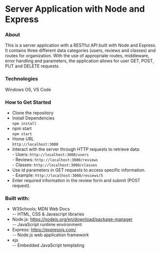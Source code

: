 # Server Application with Node and Express

### About
This is a server application with a RESTful API built with Node and Express. It contains three different data categories (users, reviews and classes) and routes for organization. With the use of appropriate routes, middleware, error handling and parameters, the application allows for user GET, POST, PUT and DELETE requests. 

### Technologies
Windows OS, VS Code

### How to Get Started
* Clone the repository
* Install Dependencies
<br>`npm install`
* npm start
<br>`npm start`
* Home URL
<br>`http://localhost:3000`
* Interact with the server through HTTP requests to retrieve data:
<br>- Users: `http://localhost:3000/users`
<br>- Reviews: `http://localhost:3000/reviews`
<br>- Classes: `http://localhost:3000/classes`
* Use id parameters in GET requests to access specific information.
<br>- Example: `http://localhost:3000/reviews/5`
* Enter required information in the review form and submit (POST request).

### Built with:
* W3Schools; MDN Web Docs
<br>-- HTML, CSS & Javascript libraries
* Node.js: https://nodejs.org/en/download/package-manager
<br>-- JavaScript runtime environment
* Express: https://expressjs.com/
<br>-- Node.js web application framework
* ejs
<br>-- Embedded JavaScript templating 